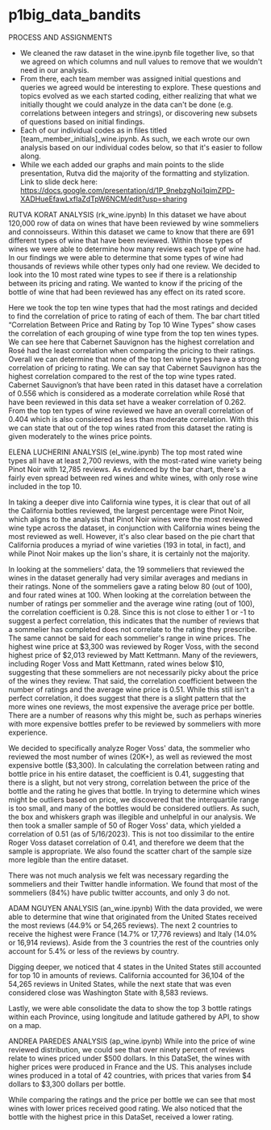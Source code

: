# p1big_data_bandits

PROCESS AND ASSIGNMENTS
- We cleaned the raw dataset in the wine.ipynb file together live, so that we agreed on which columns and null values to remove that we wouldn't need in our analysis. 
- From there, each team member was assigned initial questions and queries we agreed would be interesting to explore. These questions and topics evolved as we each started coding, either realizing that what we initially thought we could analyze in the data can't be done (e.g. correlations between integers and strings), or discovering new subsets of questions based on initial findings. 
- Each of our individual codes as in files titled [team_member_initials]_wine.ipynb. As such, we each wrote our own analysis based on our individual codes below, so that it's easier to follow along.
- While we each added our graphs and main points to the slide presentation, Rutva did the majority of the formatting and stylization. Link to slide deck here: https://docs.google.com/presentation/d/1P_9nebzgNoi1qimZPD-XADHueEfawLxfIaZdTpW6NCM/edit?usp=sharing

RUTVA KORAT ANALYSIS (rk_wine.ipynb)
In this dataset we have about 120,000 row of data on wines that have been reviewed by wine sommeliers and connoisseurs.
Within this dataset we came to know that there are 691 different types of wine that have been reviewed. Within those types of wines we were able to determine how many reviews each type of wine had. In our findings we were able to determine that some types of wine had thousands of reviews while other types only had one review. We decided to look into the 10 most rated wine types to see if there is a relationship between its pricing and rating. We wanted to know if the pricing of the bottle of wine that had been reviewed has any effect on its rated score. 

Here we took the top ten wine types that had the most ratings and decided to find the correlation of price to rating of each of them. The bar chart titled “Correlation Between Price and Rating by Top 10 Wine Types” show cases the correlation of each grouping of wine type from the top ten wines types. We can see here that Cabernet Sauvignon has the highest correlation and Rosé had the least correlation when comparing the pricing to their ratings. Overall we can determine that none of the top ten wine types have a strong correlation of pricing to rating. We can say that Cabernet Sauvignon has the highest correlation compared to the rest of the top wine types rated. Cabernet Sauvignon’s that have been rated in this dataset have a correlation of 0.556 which is considered as a moderate correlation while Rosé that have been reviewed in this data set have a weaker correlation of 0.262. From the top ten types of wine reviewed we have an overall correlation of 0.404 which is also considered as less than moderate correlation. With this we can state that out of the top wines rated from this dataset the rating is given moderately to the wines price points. 


ELENA LUCHERINI ANALYSIS (el_wine.ipynb)
The top most rated wine types all have at least 2,700 reviews, with the most-rated wine variety being Pinot Noir with 12,785 reviews. As evidenced by the bar chart, there's a fairly even spread between red wines and white wines, with only rose wine included in the top 10.

In taking a deeper dive into California wine types, it is clear that out of all the California bottles reviewed, the largest percentage were Pinot Noir, which aligns to the analysis that Pinot Noir wines were the most reviewed wine type across the dataset, in conjunction with California wines being the most reviewed as well. However, it's also clear based on the pie chart that California produces a myriad of wine varieties (193 in total, in fact), and while Pinot Noir makes up the lion's share, it is certainly not the majority. 

In looking at the sommeliers' data, the 19 sommeliers that reviewed the wines in the dataset generally had very similar averages and medians in their ratings. None of the sommeliers gave a rating below 80 (out of 100), and four rated wines at 100. When looking at the correlation between the number of ratings per sommelier and the average wine rating (out of 100), the correlation coefficient is 0.28. Since this is not close to either 1 or -1 to suggest a perfect correlation, this indicates that the number of reviews that a sommelier has completed does not correlate to the rating they prescribe. The same cannot be said for each sommelier's range in wine prices. The highest wine price at $3,300 was reviewed by Roger Voss, with the second highest price of $2,013 reviewed by Matt Kettmann. Many of the reviewers, including Roger Voss and Matt Kettmann, rated wines below $10, suggesting that these sommeliers are not necessarily picky about the price of the wines they review. That said, the correlation coefficient between the number of ratings and the average wine price is 0.51. While this still isn't a perfect correlation, it does suggest that there is a slight pattern that the more wines one reviews, the most expensive the average price per bottle. There are a number of reasons why this might be, such as perhaps wineries with more expensive bottles prefer to be reviewed by sommeliers with more experience. 

We decided to specifically analyze Roger Voss' data, the sommelier who reviewed the most number of wines (20K+), as well as reviewed the most expensive bottle ($3,300). In calculating the correlation between rating and bottle price in his entire dataset, the coefficient is 0.41, suggesting that there is a slight, but not very strong, correlation between the price of the bottle and the rating he gives that bottle. In trying to determine which wines might be outliers based on price, we discovered that the interquartile range is too small, and many of the bottles would be considered outliers. As such, the box and whiskers graph was illegible and unhelpful in our analysis. We then took a smaller sample of 50 of Roger Voss' data, which yielded a correlation of 0.51 (as of 5/16/2023). This is not too dissimilar to the entire Roger Voss dataset correlation of 0.41, and therefore we deem that the sample is appropriate. We also found the scatter chart of the sample size more legible than the entire dataset. 

There was not much analysis we felt was necessary regarding the sommeliers and their Twitter handle information. We found that most of the sommeliers (84%) have public twitter accounts, and only 3 do not.


ADAM NGUYEN ANALYSIS (an_wine.ipynb)
With the data provided, we were able to determine that wine that originated from the United States received the most reviews (44.9% or 54,265 reviews). The next 2 countries to receive the highest were France (14.7% or 17,776 reviews) and Italy (14.0% or 16,914 reviews). Aside from the 3 countries the rest of the countries only account for 5.4% or less of the reviews by country. 

Digging deeper, we noticed that 4 states in the United States still accounted for top 10 in amounts of reviews. California accounted for 36,104 of the 54,265 reviews in United States, while the next state that was even considered close was Washington State with 8,583 reviews.

Lastly, we were able consolidate the data to show the top 3 bottle ratings within each Province, using longitude and latitude gathered by API, to show on a map.


ANDREA PAREDES ANALYSIS (ap_wine.ipynb)
While into the price of wine reviewed distribution, we could see that over ninety percent of reviews relate to wines priced under $500 dollars. In this DataSet, the wines with higher prices were produced in France and the US.
This analyses include wines produced in a total of 42 countries, with prices that varies from $4 dollars to $3,300 dollars per bottle.

While comparing the ratings and the price per bottle we can see that most wines with lower prices received good rating. We also noticed that the bottle with the highest price in this DataSet, received a lower rating.
